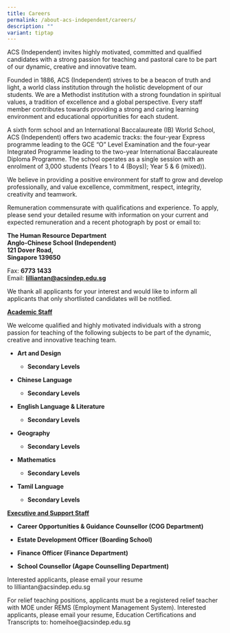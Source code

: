 ```yaml
---
title: Careers
permalink: /about-acs-independent/careers/
description: ""
variant: tiptap
---
```

<p>ACS (Independent) invites highly motivated, committed and qualified candidates
with a strong passion for teaching and pastoral care to be part of our
dynamic, creative and innovative team.</p>
<p>Founded in 1886, ACS (Independent) strives to be a beacon of truth and
light, a world class institution through the holistic development of our
students. We are a Methodist institution with a strong foundation in spiritual
values, a tradition of excellence and a global perspective. Every staff
member contributes towards providing a strong and caring learning environment
and educational opportunities for each student.</p>
<p>A sixth form school and an International Baccalaureate (IB) World School,
ACS (Independent) offers two academic tracks: the four-year Express programme
leading to the GCE “O” Level Examination and the four-year Integrated Programme
leading to the two-year International Baccalaureate Diploma Programme.
The school operates as a single session with an enrolment of 3,000 students
(Years 1 to 4 (Boys)); Year 5 &amp; 6 (mixed)).</p>
<p>We believe in providing a positive environment for staff to grow and develop
professionally, and value excellence, commitment, respect, integrity, creativity
and teamwork.</p>
<p>Remuneration commensurate with qualifications and experience. To apply,
please send your detailed resume with information on your current and expected
remuneration and a recent photograph by post or email to:</p>
<p><strong>The Human Resource Department</strong> 
<br><strong>Anglo-Chinese School (Independent)</strong> 
<br><strong>121 Dover Road,</strong> 
<br><strong>Singapore 139650</strong>
</p>
<p>Fax:&nbsp;<strong>6773 1433</strong> 
<br>Email: <strong><a href="mailto:lilliantan@acsindep.edu.sg" rel="noopener noreferrer nofollow" target="_blank">lilliantan@acsindep.edu.sg</a></strong>
</p>
<p>We thank all applicants for your interest and would like to inform all
applicants that only shortlisted candidates will be notified.</p>
<p><strong><u>Academic Staff</u></strong>
</p>
<p>We welcome qualified and highly motivated individuals with a strong passion
for teaching of the following subjects to be part of the dynamic, creative
and innovative teaching team.</p>
<ul data-tight="true" class="tight">
<li>
<p><strong>Art and Design</strong>
</p>
<ul data-tight="true" class="tight">
<li>
<p><strong>Secondary Levels</strong>
</p>
</li>
</ul>
</li>
<li>
<p><strong>Chinese Language</strong>
</p>
<ul data-tight="true" class="tight">
<li>
<p><strong>Secondary Levels</strong>
</p>
</li>
</ul>
</li>
<li>
<p><strong>English Language &amp; Literature</strong>
</p>
<ul data-tight="true" class="tight">
<li>
<p><strong>Secondary Levels</strong>
</p>
</li>
</ul>
</li>
<li>
<p><strong>Geography</strong>
</p>
<ul data-tight="true" class="tight">
<li>
<p><strong>Secondary Levels</strong>
</p>
</li>
</ul>
</li>
<li>
<p><strong>Mathematics</strong>
</p>
<ul data-tight="true" class="tight">
<li>
<p><strong>Secondary Levels</strong>
</p>
</li>
</ul>
</li>
<li>
<p><strong>Tamil Language</strong>
</p>
<ul data-tight="true" class="tight">
<li>
<p><strong>Secondary Levels</strong>
</p>
</li>
</ul>
</li>
</ul>
<p><strong><u>Executive and Support Staff</u></strong>
</p>
<ul data-tight="true" class="tight">
<li>
<p><strong>Career Opportunities &amp; Guidance Counsellor (COG Department)</strong>
</p>
</li>
<li>
<p><strong>Estate Development Officer (Boarding School)</strong>
</p>
</li>
<li>
<p><strong>Finance Officer (Finance Department)</strong>
</p>
</li>
<li>
<p><strong>School Counsellor (Agape Counselling Department)</strong>
<br>
</p>
</li>
</ul>
<p>Interested applicants, please email your resume to&nbsp;<a rel="noopener noreferrer nofollow" target="_blank">lilliantan@acsindep.edu.sg</a>
</p>
<p>For relief teaching positions, applicants must be a registered relief
teacher with MOE under REMS (Employment Management System). Interested
applicants, please email your resume, Education Certifications and Transcripts
to:&nbsp;<a rel="noopener noreferrer nofollow" target="_blank">homeihoe@acsindep.edu.sg</a>
</p>